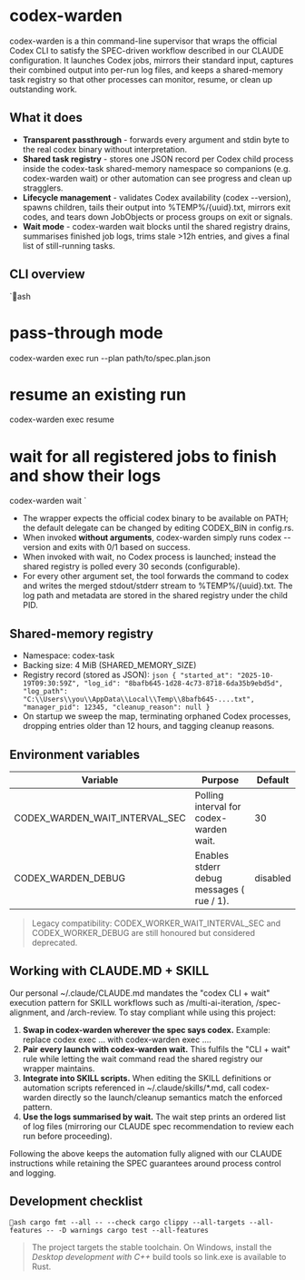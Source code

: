 ﻿# codex-warden

codex-warden is a thin command-line supervisor that wraps the official Codex CLI to satisfy the SPEC-driven workflow described in our CLAUDE configuration. It launches Codex jobs, mirrors their standard input, captures their combined output into per-run log files, and keeps a shared-memory task registry so that other processes can monitor, resume, or clean up outstanding work.

## What it does

- **Transparent passthrough** - forwards every argument and stdin byte to the real codex binary without interpretation.
- **Shared task registry** - stores one JSON record per Codex child process inside the codex-task shared-memory namespace so companions (e.g. codex-warden wait) or other automation can see progress and clean up stragglers.
- **Lifecycle management** - validates Codex availability (codex --version), spawns children, tails their output into %TEMP%/{uuid}.txt, mirrors exit codes, and tears down JobObjects or process groups on exit or signals.
- **Wait mode** - codex-warden wait blocks until the shared registry drains, summarises finished job logs, trims stale >12h entries, and gives a final list of still-running tasks.

## CLI overview

`ash
# pass-through mode
codex-warden exec run --plan path/to/spec.plan.json

# resume an existing run
codex-warden exec resume <task-id>

# wait for all registered jobs to finish and show their logs
codex-warden wait
`

- The wrapper expects the official codex binary to be available on PATH; the default delegate can be changed by editing CODEX_BIN in config.rs.
- When invoked **without arguments**, codex-warden simply runs codex --version and exits with 0/1 based on success.
- When invoked with wait, no Codex process is launched; instead the shared registry is polled every 30 seconds (configurable).
- For every other argument set, the tool forwards the command to codex and writes the merged stdout/stderr stream to %TEMP%/{uuid}.txt. The log path and metadata are stored in the shared registry under the child PID.

## Shared-memory registry

- Namespace: codex-task
- Backing size: 4 MiB (SHARED_MEMORY_SIZE)
- Registry record (stored as JSON):
  `json
  {
    "started_at": "2025-10-19T09:30:59Z",
    "log_id": "8bafb645-1d28-4c73-8718-6da35b9ebd5d",
    "log_path": "C:\\Users\\you\\AppData\\Local\\Temp\\8bafb645-....txt",
    "manager_pid": 12345,
    "cleanup_reason": null
  }
  `
- On startup we sweep the map, terminating orphaned Codex processes, dropping entries older than 12 hours, and tagging cleanup reasons.

## Environment variables

| Variable | Purpose | Default |
|----------|---------|---------|
| CODEX_WARDEN_WAIT_INTERVAL_SEC | Polling interval for codex-warden wait. | 30 |
| CODEX_WARDEN_DEBUG | Enables stderr debug messages (	rue / 1). | disabled |

> Legacy compatibility: CODEX_WORKER_WAIT_INTERVAL_SEC and CODEX_WORKER_DEBUG are still honoured but considered deprecated.

## Working with CLAUDE.MD + SKILL

Our personal ~/.claude/CLAUDE.md mandates the "codex CLI + wait" execution pattern for SKILL workflows such as /multi-ai-iteration, /spec-alignment, and /arch-review. To stay compliant while using this project:

1. **Swap in codex-warden wherever the spec says codex.** Example: replace codex exec ... with codex-warden exec ....
2. **Pair every launch with codex-warden wait.** This fulfils the "CLI + wait" rule while letting the wait command read the shared registry our wrapper maintains.
3. **Integrate into SKILL scripts.** When editing the SKILL definitions or automation scripts referenced in ~/.claude/skills/*.md, call codex-warden directly so the launch/cleanup semantics match the enforced pattern.
4. **Use the logs summarised by wait.** The wait step prints an ordered list of log files (mirroring our CLAUDE spec recommendation to review each run before proceeding).

Following the above keeps the automation fully aligned with our CLAUDE instructions while retaining the SPEC guarantees around process control and logging.

## Development checklist

`ash
cargo fmt --all -- --check
cargo clippy --all-targets --all-features -- -D warnings
cargo test --all-features
`

> The project targets the stable toolchain. On Windows, install the *Desktop development with C++* build tools so link.exe is available to Rust.
